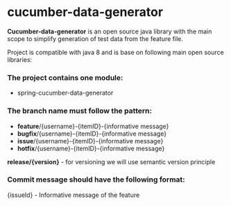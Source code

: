 # cucumber-data-generator

**Cucumber-data-generator** is an open source java library with the main scope to simplify generation of test data from the feature file.

Project is compatible with java 8 and is base on following main open source libraries:

### The project contains one module:

* spring-cucumber-data-generator

### The branch name must follow the pattern:

* **feature**/{username}-{itemID}-{informative message}
* **bugfix**/{username}-{itemID}-{informative message}
* **issue**/{username}-{itemID}-{informative message}
* **hotfix**/{username}-{itemID}-{informative message}

**release/{version}** - for versioning we will use semantic version principle


### Commit message should have the following format:

{issueId} - Informative message of the feature
